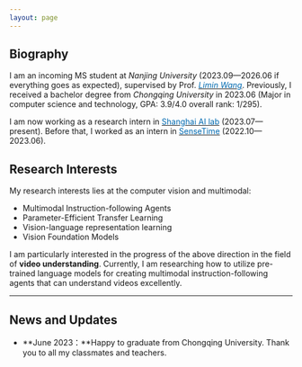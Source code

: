 ```yaml
---
layout: page
---
```


## Biography


I am an incoming MS student at *Nanjing University* (2023.09—2026.06 if everything goes as expected), supervised by Prof. [*<font color="#006ab1">Limin Wang</font>*](https://scholar.google.com.hk/citations?user=HEuN8PcAAAAJ&hl=zh-CN&oi=ao). Previously, I received a bachelor degree from *Chongqing University* in 2023.06 (Major in computer science and technology, GPA: 3.9/4.0 overall rank: 1/295).

I am now working as a research intern in [<font color="#006ab1">Shanghai AI lab</font>](https://www.shlab.org.cn/) (2023.07—present). Before that, I worked as an intern in [<font color="#006ab1">SenseTime</font>](https://www.sensetime.com) (2022.10—2023.06).

<!-- ## Academic Background

**<font color='red'>[Highlight]</font> I am looking for PhD to start in 2025 Fall. Contact me if you have any leads!** [talk with me](https://calendly.com/lancecai/meet-with-lance)

- **Sep 2020 - June 2024:** Fuzhou University (BEng)
- **Sep 2020 - May 2024:** Maynooth University (BSc)
- **June 2022 - Nov 2022:** Cambridge University (Intern)

<br>

--- -->

## Research Interests

My research interests lies at the computer vision and multimodal:

- Multimodal Instruction-following Agents
- Parameter-Efficient Transfer Learning
- Vision-language representation learning
- Vision Foundation Models

I am particularly interested in the progress of the above direction in the field of **video understanding**. Currently, I am researching how to utilize pre-trained language models for creating multimodal instruction-following agents that can understand videos excellently.


---

## News and Updates

- **June 2023：**Happy to graduate from Chongqing University. Thank you to all my classmates and teachers.

<br>
